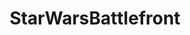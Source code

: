 ---
title: StarWarsBattlefront
crosslinks:
- livven
- StarWars
- EmpireDidNothingWrong
- Gamingcirclejerk
- BattlefrontMemes
- PrequelMemes
- StarWarsLeaks
- titlegore
- gaming
- prequelmemes
- AskReddit
- BattlefrontModding
- Games
- Pay_Respects
- '2014'
- starwarsgames
- SWGalaxyOfHeroes
- empiredidnothingwrong
- Serendipity
- BattlefrontMods
---